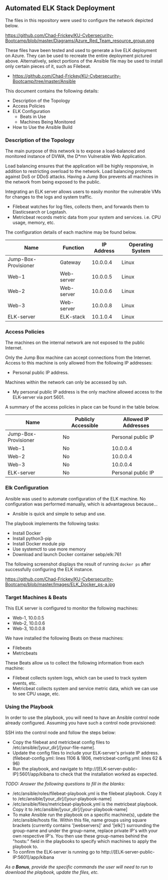 ## Automated ELK Stack Deployment

The files in this repository were used to configure the network depicted below.

https://github.com/Chad-Frickey/KU-Cybersecurity-Bootcamp/blob/master/Diagrams/Azure_Red_Team_resource_group.png

These files have been tested and used to generate a live ELK deployment on Azure. They can be used to recreate the entire deployment pictured above. Alternatively, select portions of the Ansible file may be used to install only certain pieces of it, such as Filebeat.

 - https://github.com/Chad-Frickey/KU-Cybersecurity-Bootcamp/tree/master/Ansible

This document contains the following details:
- Description of the Topology
- Access Policies
- ELK Configuration
  - Beats in Use
  - Machines Being Monitored
- How to Use the Ansible Build


### Description of the Topology

The main purpose of this network is to expose a load-balanced and monitored instance of DVWA, the D*mn Vulnerable Web Application.

Load balancing ensures that the application will be highly responsive, in addition to restricting overload to the network.
Load balancing protects against DoS or DDoS attacks. Having a Jump Box prevents all machines in the network from being exposed to the public.

Integrating an ELK server allows users to easily monitor the vulnerable VMs for changes to the logs and system traffic.
- Filebeat watches for log files, collects them, and forwards them to Elasticsearch or Logstash.
- Metricbeat records metric data from your system and services. i.e. CPU usage, memory, etc.

The configuration details of each machine may be found below.


| Name               | Function | IP Address | Operating System |
|--------------------|----------|------------|------------------|
|Jump-Box-Provisioner| Gateway  | 10.0.0.4   | Linux            |
|        Web-1       |Web-server| 10.0.0.5   | Linux            |
|        Web-2       |Web-server| 10.0.0.6   | Linux            |
|        Web-3       |Web-server| 10.0.0.8   | Linux            |
|      ELK-server    |ELK-stack | 10.1.0.4   | Linux            |

### Access Policies

The machines on the internal network are not exposed to the public Internet. 

Only the Jump Box machine can accept connections from the Internet. Access to this machine is only allowed from the following IP addresses:
- Personal public IP address.

Machines within the network can only be accessed by ssh.
- My personal public IP address is the only machine allowed access to the ELK-server via port 5601.

A summary of the access policies in place can be found in the table below.

| Name               | Publicly Accessible | Allowed IP Addresses |
|--------------------|---------------------|----------------------|
|Jump-Box-Provisioner|         No          |  Personal public IP  |
|        Web-1       |         No          |       10.0.0.4       |
|        Web-2       |         No          |       10.0.0.4       |
|        Web-3       |         No          |       10.0.0.4       |
|      ELK-server    |         No          |  Personal public IP  |

### Elk Configuration

Ansible was used to automate configuration of the ELK machine. No configuration was performed manually, which is advantageous because...
- Ansible is quick and simple to setup and use.

The playbook implements the following tasks:
- Install Docker
- Install python3-pip
- Install Docker module pip
- Use systemctl to use more memory
- Download and launch Docker container sebp/elk:761

The following screenshot displays the result of running `docker ps` after successfully configuring the ELK instance.

https://github.com/Chad-Frickey/KU-Cybersecurity-Bootcamp/blob/master/Images/ELK_Docker_ps-a.jpg

### Target Machines & Beats
This ELK server is configured to monitor the following machines:
- Web-1, 10.0.0.5
- Web-2, 10.0.0.6
- Web-3, 10.0.0.8

We have installed the following Beats on these machines:
- Filebeats
- Metricbeats

These Beats allow us to collect the following information from each machine:
- Filebeat collects system logs, which can be used to track system events, etc.
- Metricbeat collects system and service metric data, which we can use to see CPU usage, etc.

### Using the Playbook
In order to use the playbook, you will need to have an Ansible control node already configured. Assuming you have such a control node provisioned: 

SSH into the control node and follow the steps below:
- Copy the filebeat and metricbeat config files to /etc/ansible/[your_dir]/[your-file-name].
- Update the config files to include your ELK-server's private IP address. (filebeat-config.yml: lines 1106 & 1806, metricbeat-config.yml: lines 62 & 96)
- Run the playbook, and navigate to http://[ELK-server-public-IP]:5601/app/kibana to check that the installation worked as expected.

_TODO: Answer the following questions to fill in the blanks:_
- /etc/ansible/roles/filebeat-playbook.yml is the filebeat playbook. Copy it to /etc/ansible/[your_dir]/[your-playbook-name]
- /etc/ansible/files/metricbeat-playbook.yml is the metricbeat playbook. Copy it to /etc/ansible/[your_dir]/[your-playbook-name]
- To make Ansible run the playbook on a specific machine(s), update the /etc/ansible/hosts file. Within this file, name groups using square brackets (currently contains '[webservers]' and '[elk]') surrounding the group-name and under the group-name, replace private IP's with your own respective IP's. You then use these group-names behind the "hosts:" field in the playbooks to specify which machines to apply the playbook to.
- To confirm the ELK-server is running go to http://[ELK-server-public-IP:5601]/app/kibana

_As a **Bonus**, provide the specific commands the user will need to run to download the playbook, update the files, etc._
